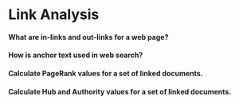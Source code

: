 # Link Analysis

#### What are in-links and out-links for a web page?


#### How is anchor text used in web search?


#### Calculate PageRank values for a set of linked documents.


#### Calculate Hub and Authority values for a set of linked documents.

